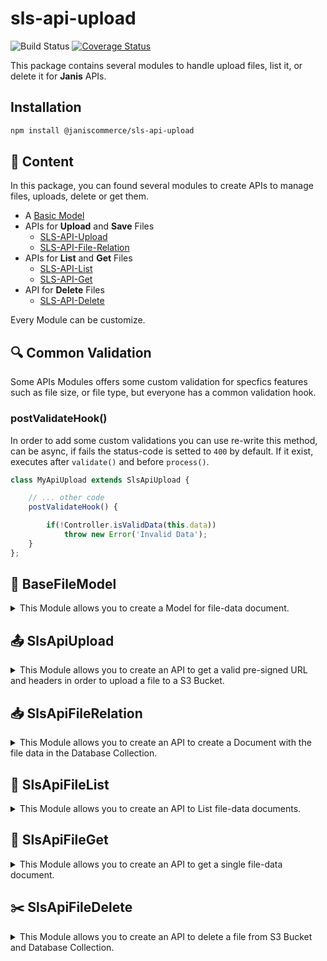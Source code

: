 # sls-api-upload

![Build Status](https://github.com/janis-commerce/sls-api-upload/workflows/Build%20Status/badge.svg)
[![Coverage Status](https://coveralls.io/repos/github/janis-commerce/sls-api-upload/badge.svg?branch=master)](https://coveralls.io/github/janis-commerce/sls-api-upload?branch=master)

This package contains several modules to handle upload files, list it, or delete it for **Janis** APIs.

## Installation
```sh
npm install @janiscommerce/sls-api-upload
```

## :bookmark: Content

In this package, you can found several modules to create APIs to manage files, uploads, delete or get them.

* A [Basic Model](#BaseFileModel)
* APIs for **Upload** and **Save** Files
	* [SLS-API-Upload](#SlsApiUpload)
	* [SLS-API-File-Relation](#SlsApiFileRelation)
* APIs for **List** and **Get** Files
	* [SLS-API-List](#SlsApiFileList)
	* [SLS-API-Get](#SlsApiFileGet)
* API for **Delete** Files
	* [SLS-API-Delete](#SlsApiFileDelete)

Every Module can be customize.

## :mag: Common Validation

Some APIs Modules offers some custom validation for specfics features such as file size, or file type, but everyone has a common validation hook.

### postValidateHook()

In order to add some custom validations you can use re-write this method, can be async, if fails the status-code is setted to `400` by default. If it exist, executes after `validate()` and before `process()`.

```js
class MyApiUpload extends SlsApiUpload {

	// ... other code
	postValidateHook() {

		if(!Controller.isValidData(this.data))
			throw new Error('Invalid Data');
	}
};
```

## :footprints: BaseFileModel

<details>
	<summary>This Module allows you to create a Model for file-data document.</summary>

> This Class extends from [@janiscommerce/model](https://www.npmjs.com/package/@janiscommerce/model)

### Model Example

```js
'use strict';

const { BaseFileModel } = require('@janiscommerce/sls-api-upload');

class FileModel extends BaseFileModel {

	static get table() {
		return 'your_table_files';
	}

	static get fields() {
		return {
			...super.fields,
			productId: true
		};
	}
}
```

### Getters

The following getters can be used to customize and validate your BaseFileModel.

#### static get table()

*Optional*

*Default*: `"files"`

This is used to indicate the name of the files table/collection

```js
static get table() {
	return 'your_table_files';
}
```

#### static get fields()

*Optional*

*Default*:

```js
{
	id: true,
	path: true,
	size: true,
	name: true,
	type: true,
	dateCreated: true
}
```

This is used to indicate the fields of the files table/collection

```js
static get fields() {
	return {
		...super.fields,
		productId: true
	};
}
```

</details>


## :outbox_tray: SlsApiUpload

<details>
	<summary>This Module allows you to create an API to get a valid pre-signed URL and headers in order to upload a file to a S3 Bucket.</summary>

> This Class extends from [@janiscommerce/api](https://www.npmjs.com/package/@janiscommerce/api)

### API Example

```js
// in src/api/item/file-upload/list.js
'use strict';

const { SlsApiUpload } = require('@janiscommerce/sls-api-upload');

module.exports = class MyApiUpload extends SlsApiUpload {
	get bucket() {
		return 'bucket-name';
	}

	get path() {
		return 'files/';
	}

	get availableTypes() {
		return ['application/pdf']
	}

	get expiration() {
		return 300;
	}

	get sizeRange() {
		return [1, 1024 * 1024 * 5]; // 1byte - 5mb
	}
};

```

### Request Example

```js
{
	fileName: 'my-file.jpg'
}
```

### Response Example

```js
{
	url: 'https://s3.amazonaws.com/bucket-name',
	fields: {
		'Content-Type': 'image/jpg',
		key: 'files/06311e0c-6f32-4a13-93e4-c89a7765e571.jpg',
		bucket: 'bucket-name',
		'X-Amz-Algorithm': 'AWS4-HMAC-SHA256',
		'X-Amz-Credential': 'AAAAAAA99BB0BOCCCCCC/10000000/us-east-2/s3/aws4_request',
		'X-Amz-Date': '20200406T185857Z',
		Policy: 'eyJleHBpcmF0aW9uIjoiMjAyMC0wNC0wNlQxODo1OTo1N1oiLCJjb25kaXRpb25zIjpbWyJjb250ZW5=',
		'X-Amz-Signature': '4e99b9e991df4aa4370e88aa3390000d1a543527fcc1cdb6583b193aed00bf00'
	}
}
```

When you get this response you can use it to make the request with the file.

### Getters

The following getters can be used to customize and validate your `SlsApiUpload`.


#### get bucket()

*Required*

This is used to indicate the bucket where the file should be saved

```js
get bucket() {
	return 'bucket-name';
}
```

#### get path()

*Optional*

*Default*: `""`

This is used to indicate the path where the file should be saved

```js
get path() {
	return 'files/pdf/';
}
```

#### get availableTypes()

*Optional*

*Default*: `[]`

This is used to indicate the accepted file types to be uploaded. If you not define them, all types will be valid. Example:

```js
get availableTypes() {
	return ['image/jpg', 'image/jpeg', 'image/png']
}
```

#### get expiration()

*Optional*

*Default*: `60`

This is used to indicate the expiration time in seconds of the generated URL

```js
get expiration() {
	return 120;
}
```

#### get sizeRange()

*Optional*

*Default*: `[1,10485760] // 1B to 10MB`

This is used to indicate the valid file size range to be uploaded

```js
get sizeRange() {
	return [1, 20 * 1024 * 1024]; // 1byte - 20mb
}
```

### Hooks

This module has only one Hook:

* [postValidateHook](#Common-Validation)

</details>

## :inbox_tray: SlsApiFileRelation

<details>
	<summary>This Module allows you to create an API to create a Document with the file data in the Database Collection.</summary>

> This Class extends from [@janiscommerce/api](https://www.npmjs.com/package/@janiscommerce/api)

**IMPORTANT**, this API must be requested after making the upload to S3 Bucket.

### API Example

```js
// in src/api/item/file-upload/post.js
'use strict';

const { SlsApiFileRelation } = require('@janiscommerce/sls-api-upload');
const FileModel = require('../models/your-file-model');

class MyApiRelation extends SlsApiFileRelation {

	get bucket() {
		return 'bucket-name';
	}

	get model() {
		return FileModel;
	}

	get entityIdField() {
		return 'productId';
	}
}
```

### Request Data

This API has the following required request data:

- **filename**: (string) The name and extension of the file.
- **filesSource**: (string) The full key of the file stored in S3.

#### Request data example

```json
{
	"fileName": "front-image.png",
	"fileSource": "files/images/1f368ddd-97b6-4076-ba63-9e0a71273aac.png"
}
```

### Response

This API response with status-code `201` and `id` if success to Save the file data Document.

```json
// status-code 201
{
	"id": "5e866d89fc33220011108188"
}
```

### Getters

The following getters can be used to customize and validate your API:

#### get bucket()

*Required*

This is used to indicate the bucket where the file was saved

```js
get bucket() {
	return 'bucket-name';
}
```

#### get model()

*Required*

This is used to indicate the Model class that should be used to save the file relationship

```js
const FileModel = require('../models/your-file-model');

get model() {
	return FileModel;
}
```

#### get entityIdField()

*Required*

This is used to indicate the field name where the related entity ID should be saved

```js
	...
	get entityIdField() {
		return 'productId';
	}
	...
```

#### get customFieldsStruct()

*Optional*

This is used to indicate more fields to be validated from the request and saved with the relationship.

```js
get customFieldsStruct() {
	return {
		myRelationshipCustomField: 'string',
		myOptionalRelationshipCustomField: 'string?'
	};
}
```

Request data example;

```json
{
	"fileName": "image.png",
	"fileSource": "files/images/1f368ddd-97b6-4076-ba63-9e0a71273aac.png",
	"myRelationshipCustomField": "theValue"
}
```

### Hooks

This module has 2 Hooks:

* [postValidateHook](#Common-Validation)
* postSaveHook

#### postSaveHook(id, dataFormatted)

This hooks is async and execute after save the document. You can used it to emit an Event, invoke a Lambda function, create an extra Log, make a Request or whatever you need to the do after save.

```js
 postSaveHook(id, itemFormatted) {
	return Invoker.call('ItemNotify', { id, ...itemFormatted});
}
```

### Format

The object is created with the following fields:

* `name`: the filename, example: `front-image.png`
* `path`: the relative path in S3 Bucket, example `files/images/1f368ddd-97b6-4076-ba63-9e0a71273aac.png`
* `mimeType`: the file full type, example: `ìmage/png`
* `type`: the simplified type, example `image`
* `size`: the file size in Bytes, example: `1000`

But if you have more fields, or you can add any others, you can use a custom Format method

#### format(extraFileData)

It's async and received the extra file data (if you added `customFieldsStruct`).

```js
format({ myRelationshipCustomField, myOptionalRelationshipCustomField }) {
	return {
		relations: {
			default: myRelationshipCustomField,
			optional: myOptionalRelationshipCustomField
		},
		lucky: Math.random() * 1000
	};
}
```

And final document saved in database would be:

```js
{
	path: 'files/images/1f368ddd-97b6-4076-ba63-9e0a71273aac.png',
	name: 'front-image.png',
	mimeType: 'image/png',
	type: 'image',
	size: 10000,
	relations: {
		default: 'stuff',
		optional: 'accesory'
	},
	lucky: 667
}
```

</details>

## :open_book: SlsApiFileList

<details>
	<summary>This Module allows you to create an API to List file-data documents.</summary>

> This API extends from [@janiscommerce/api-list](https://www.npmjs.com/package/@janiscommerce/api-list)

### API Example

```js
// in src/api/item/file/list.js
'use strict';

const { SlsApiFileDelete } = require('@janiscommerce/sls-api-upload');

class MyApiList extends SlsApiFileList {}

```

In this example, the List API only can
* **sort** and **filter** by
	* `id` : file-data document internal ID
	* `name` : filename
	* `dateCreated` : *strict mode* only search by exact Date

Also, every file-data document will NOT have a URL to use it for show it, download it, etc..

### Custom Sorting and Filtering

If you need more fields to sort or filter exist 2 *optionals* getters.

#### get customSortableFields()

To add more fields to be sortable. Must return an *Array* of *Strings*

```js
get customSortableFields() {
	return ['type', 'order'];
}
```

#### get customAvailableFilters()

To add more fields to be sortable. Must return an *Array* of *Strings* or *Object*, see more in [@janiscommerce/api-list filters](https://www.npmjs.com/package/@janiscommerce/api-list#get-availablefilters).

```js
get customAvailableFilters() {
	return [
		'type',
		{
			name: 'order',
			valueMapper: Number
		}
	];
}
```

### Adding the URL

If you want the file-data documents have an URL, for example because are images an you wanted to show them, you can added by changing this getter and adding an S3 bucket.

#### get shouldAddUrl()

Only must return a truthy value, by *default* is `false`. If the bucket is not setted will fails with status-code `400`.

```js
get shouldAddUrl() {
	return true;
}
```

#### get bucket()

This is used to indicate the bucket where the file must be found.

```js
get bucket() {
	return 'bucket-name';
}
```

### Format

You can format each file-data document and/or the file's URL.

#### formatFileData(fileData)

To format the file data except file-path

```js
formatFileData({ order, ...fileData }) {
	return {
		...fileData,
		order: `#${order}`
	};
}
```

#### formatUrl(path)

By *default* it returns an URL signed to have access to S3 Bucket, which is add to `url` field.

But if you wanted to changed this behaviour you can overwrigth it.

```js
formatUrl(path) {
	return `${this.bucket}/public/${path}`;
}
```

### Hooks

This module has only one Hook:

* [postValidateHook](#Common-Validation)

</details>

## :page_with_curl: SlsApiFileGet

<details>
	<summary>This Module allows you to create an API to get a single file-data document.</summary>

> This API extends from [@janiscommerce/api-get](https://www.npmjs.com/package/@janiscommerce/api-get)

### API Example

```js
'use strict';

const { SlsApiFileGet } = require('@janiscommerce/sls-api-upload');

class MyApiGet extends SlsApiFileGet {

	get bucket() {
		return 'bucket-name';
	}
}
```

### URL field

This API module always return the file-data document with the `url` field, so you must defined a S3 Bucket, otherwise it fails with status-code `400`.

### get bucket()

*Required*

This is used to indicate the bucket where the file can be found.

```js
get bucket() {
	return 'bucket-name';
}
```

### Format

The File-Document can be formatted in the same way as in the [SLS-API-List](#SlsApiFileList) using
* [formatFileData](#formatfiledatafiledata)
* [formatUrl](#formaturlpath)

### Hooks

This module has only one Hook:

* [postValidateHook](#Common-Validation)

</details>

## :scissors: SlsApiFileDelete

<details>
	<summary>This Module allows you to create an API to delete a file from S3 Bucket and Database Collection.</summary>

> This Class extends from [@janiscommerce/api](https://www.npmjs.com/package/@janiscommerce/api)

### API Example

```js
// in src/api/item/file/delete.js
'use strict';

const { SlsApiFileDelete } = require('@janiscommerce/sls-api-upload');
const FileModel = require('../models/your-file-model');

class MyApiDelete extends SlsApiFileDelete {

	get bucket() {
		return 'bucket-name';
	}

	get model() {
		return FileModel;
	}

	get entityIdField() {
		return 'productId';
	}
}
```

### Getters

The following getters can be used to customize and validate your SlsApiFileDelete.

#### get bucket()

*Required*

This is used to indicate the bucket where the file is.

```js
get bucket() {
	return 'bucket-name';
}
```
#### get model()

*Required*

This is used to indicate the Model class that should be used to remove the file relationship

```js
const FileModel = require('../models/your-file-model');

get model() {
	return FileModel;
}
```

#### get entityIdField()

*Required*

This is used to indicate the field name where the related entity ID was saved

```js
get entityIdField() {
	return 'productId';
}
```

### Hooks

This module has two Hooks:

* [postValidateHook](#Common-Validation)
* postDeleteHook

#### postDeleteHook(itemDeleted)

This hooks is async and execute after delete the document from S3 Bucket. You can used it to emit an Event, invoke a Lambda function, create an extra Log, make a Request or whatever you need to the do after delete it.

```js
 postDeleteHook(itemDeleted) {

	return EventEmitter.emit({
		entity: 'item',
		event: 'deleted',
		client: this.session.clientCode,
		id: itemDeleted.id
	});
}
```

</details>
